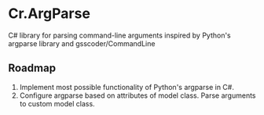 Cr.ArgParse
===========

C# library for parsing command-line arguments inspired by Python's argparse library and gsscoder/CommandLine

Roadmap
-------

 1. Implement most possible functionality of Python's argparse in C#.
 2. Configure argparse based on attributes of model class. Parse arguments to custom model class.